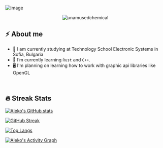 ![image](https://user-images.githubusercontent.com/61247544/173246164-5f0be8fc-14be-4f60-b83e-3b8e08baadb7.png)

<p align="center"> 
	<img src="https://komarev.com/ghpvc/?username=unamusedchemical&label=Profile%20views&color=0e75b6&style=plastic" alt="unamusedchemical" /> 
</p>

## :zap:  About me
- :school: I am currently studying at Technology School Electronic Systems in Sofia, Bulgaria
- :crab: I’m currently learning `Rust` and `C++`.
- :desktop_computer: I'm planning on learning how to work with graphic api libraries like OpenGL

<br>

## 🔥 Streak Stats
[![Aleko's GitHub stats](https://github-readme-stats.vercel.app/api?username=unamusedchemical&theme=algolia)](https://github.com/anuraghazra/github-readme-stats)
<br>

[![GitHub Streak](https://github-readme-streak-stats.herokuapp.com/?user=unamusedchemical&theme=algolia)](https://git.io/streak-stats)
<br>

[![Top Langs](https://github-readme-stats.vercel.app/api/top-langs/?username=unamusedchemical&theme=algolia)](https://github.com/anuraghazra/github-readme-stats)
<br>

<a href="https://github.com/unamusedchemical"><img alt="Aleko's Activity Graph" src="https://activity-graph.herokuapp.com/graph?username=unamusedchemical&custom_title=Aleko's%20Contribution%20Graph&theme=react-dark" /></a>

<!--
**unamusedchemical/unamusedchemical** is a ✨ _special_ ✨ repository because its `README.md` (this file) appears on your GitHub profile.

Here are some ideas to get you started:

- 🔭 I’m currently working on ...
- 🌱 I’m currently learning ...
- 👯 I’m looking to collaborate on ...
- 🤔 I’m looking for help with ...
- 💬 Ask me about ...
- 📫 How to reach me: ...
- 😄 Pronouns: ...
- ⚡ Fun fact: ...
-->

